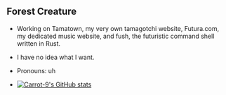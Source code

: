## Forest Creature


- Working on Tamatown, my very own tamagotchi website, Futura.com, my dedicated music website, and fush, the futuristic command shell written in Rust.

- I have no idea what I want.
  
- Pronouns: uh

- [![Carrot-9's GitHub stats](https://github-readme-stats.vercel.app/api?username=anuraghazra)](https://github.com/anuraghazra/github-readme-stats)



